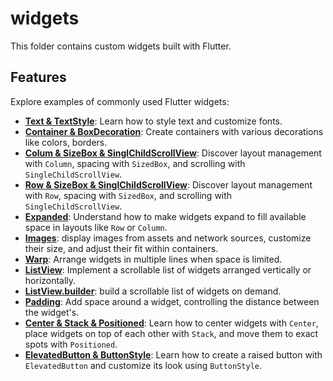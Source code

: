 # widgets

This folder contains custom widgets built with Flutter.

## Features
Explore examples of commonly used Flutter widgets:
- **[Text & TextStyle](lib/TextAndTextStyle_01.dart)**: Learn how to style text and customize fonts.
- **[Container & BoxDecoration](lib/containerAndBoxDecoration_02.dart)**: Create containers with various decorations like colors, borders.
- **[Colum & SizeBox & SinglChildScrollView](lib/columSizeBoxAndSinglChildScrollView_03.dart)**: Discover layout management with `Column`, spacing with `SizedBox`, and scrolling with `SingleChildScrollView`.
- **[Row & SizeBox & SinglChildScrollView](lib/rowAndSizeBoxAndSinglChildScrollView_04.dart)**: Discover layout management with `Row`, spacing with `SizedBox`, and scrolling with `SingleChildScrollView`.
- **[Expanded](lib/Expanded_05.dart)**: Understand how to make widgets expand to fill available space in layouts like `Row` or `Column`.
- **[Images](lib/Images_06.dart)**: display images from assets and network sources, customize their size, and adjust their fit within containers.
- **[Warp](lib/Wrap_07.dart)**: Arrange widgets in multiple lines when space is limited.
- **[ListView](lib/ListView_08.dart)**:  Implement a scrollable list of widgets arranged vertically or horizontally.
- **[ListView.builder](lib/ListViewBuilder_09.dart)**:  build a scrollable list of widgets on demand.
- **[Padding](lib/padding_10.dart)**: Add space around a widget, controlling the distance between the widget's.
- **[Center & Stack & Positioned](lib/centerAndStackAndPositioned_11.dart)**: Learn how to center widgets with `Center`, place widgets on top of each other with  `Stack`, and move them to exact spots with `Positioned`.
- **[ElevatedButton & ButtonStyle](lib/ElevatedButtonAndButtonStyle_12.dart)**: Learn how to create a raised button with `ElevatedButton` and customize its look using `ButtonStyle`.
